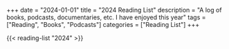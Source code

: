 +++
date = "2024-01-01"
title = "2024 Reading List"
description = "A log of books, podcasts, documentaries, etc. I have enjoyed this year"
tags = ["Reading", "Books", "Podcasts"]
categories = ["Reading List"]
+++

{{< reading-list "2024" >}}
